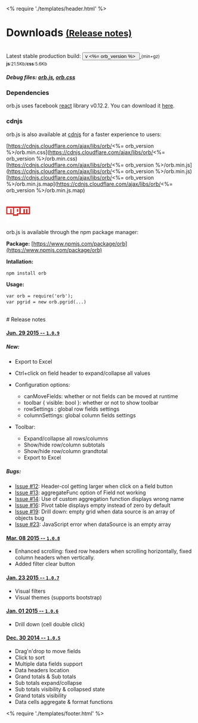 <% require './templates/header.html' %>

<div class="content">

# Downloads <small>[(Release notes)](#rl)</small>
<br/>
Latest stable production build: 

<a href="static/orb-<%= orb_version %>.zip">
<button class="btn btn-info">
  v <%= orb_version %>&#160;<i class="fa fa-download"></i>  
</button>
</a>

<small style="font-style: normal;" class="text-muted">
(min+gz) <strong>js</strong>:21.5Kb/<strong>css</strong>:5.6Kb
</small>
<br/>

##### Debug files: [orb.js](static/js/orb/orb.js), [orb.css](static/css/orb/orb.css)

### Dependencies

orb.js uses facebook [react](http://facebook.github.io/react/) library v0.12.2. You can download it [here](http://fb.me/react-0.12.2.js).


### cdnjs

orb.js is also available at [cdnjs](https://cdnjs.com/) for a faster experience to users:

[https://cdnjs.cloudflare.com/ajax/libs/orb/<%= orb_version %>/orb.min.css](https://cdnjs.cloudflare.com/ajax/libs/orb/<%= orb_version %>/orb.min.css)  
[https://cdnjs.cloudflare.com/ajax/libs/orb/<%= orb_version %>/orb.min.js](https://cdnjs.cloudflare.com/ajax/libs/orb/<%= orb_version %>/orb.min.js)  
[https://cdnjs.cloudflare.com/ajax/libs/orb/<%= orb_version %>/orb.min.js.map](https://cdnjs.cloudflare.com/ajax/libs/orb/<%= orb_version %>/orb.min.js.map)


[![npmjs](static/images/npm-64-square.png)](https://www.npmjs.com/)

orb.js is available through the npm package manager:

**Package:** [https://www.npmjs.com/package/orb](https://www.npmjs.com/package/orb)

**Intallation:**
```
npm install orb
```

**Usage:**
```
var orb = require('orb');
var pgrid = new orb.pgrid(...)
```

<br/>
# Release notes <a class="anchor" href="#rl" name="rl"></a>
<br/>

<a class="anchor" name="rl1.0.9"></a>
#### <u>Jun. 29 2015 -- `1.0.9` [](#rl1.0.9)</u>

##### **New:**

- Export to Excel
- Ctrl+click on field header to expand/collapse all values

- Configuration options:
    - canMoveFields: whether or not fields can be moved at runtime
    - toolbar { visible: bool }: whether or not to show toolbar
    - rowSettings : global row fields settings
    - columnSettings: global column fields settings

- Toolbar:
    - Expand/collapse all rows/columns
    - Show/hide row/column subtotals
    - Show/hide row/column grandtotal
    - Export to Excel

##### **Bugs:**

- [Issue #12](https://github.com/nnajm/orb/issues/12): Header-col getting larger when click on a field button
- [Issue #13](https://github.com/nnajm/orb/issues/13): aggregateFunc option of Field not working
- [Issue #14](https://github.com/nnajm/orb/issues/14): Use of custom aggregation function displays wrong name
- [Issue #16](https://github.com/nnajm/orb/issues/16): Pivot table displays empty instead of zero by default
- [Issue #19](https://github.com/nnajm/orb/issues/19): Drill down: empty grid when data source is an array of objects bug 
- [Issue #23](https://github.com/nnajm/orb/issues/23): JavaScript error when dataSource is an empty array

<a class="anchor" name="rl1.0.8"></a>
#### <u>Mar. 08 2015 -- `1.0.8` [](#rl1.0.8)</u>

- Enhanced scrolling: fixed row headers when scrolling horizontally, fixed column headers when vertically.
- Added filter clear button

<a class="anchor" name="rl1.0.7"></a>
#### <u>Jan. 23 2015 -- `1.0.7` [](#rl1.0.7)</u>

- Visual filters
- Visual themes (supports bootstrap)

<a class="anchor" name="rl1.0.6b"></a>
#### <u>Jan. 01 2015 -- `1.0.6` [](#rl1.0.6)</u>

- Drill down (cell double click)

<a class="anchor" name="rl1.0.5b"></a>
#### <u>Dec. 30 2014 -- `1.0.5` [](#rl1.0.5)</u>

- Drag'n'drop to move fields
- Click to sort
- Multiple data fields support
- Data headers location
- Grand totals & Sub totals
- Sub totals expand/collapse
- Sub totals visibility & collapsed state
- Grand totals visibility
- Data cells aggregate & format functions

</div>

<% require './templates/footer.html' %>
